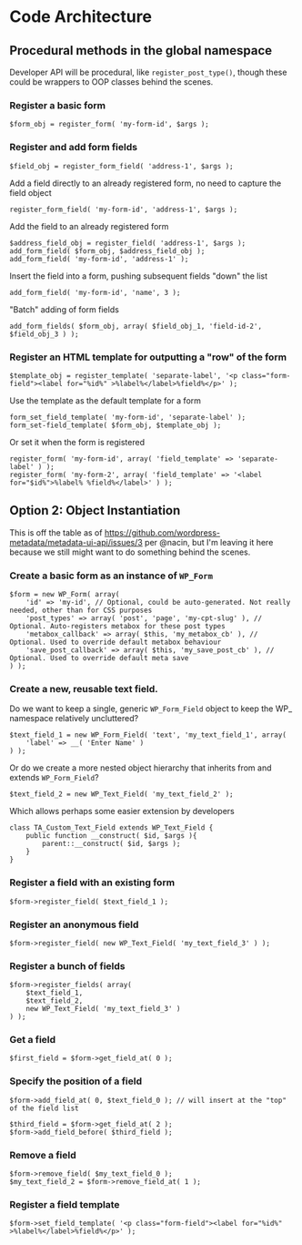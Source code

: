 # Code Architecture

## Procedural methods in the global namespace

Developer API will be procedural, like `register_post_type()`, though these could be wrappers to OOP classes behind the scenes.

### Register a basic form

    $form_obj = register_form( 'my-form-id', $args );
    
### Register and add form fields

    $field_obj = register_form_field( 'address-1', $args );
    
Add a field directly to an already registered form, no need to capture the field object

    register_form_field( 'my-form-id', 'address-1', $args );
    
Add the field to an already registered form

    $address_field_obj = register_field( 'address-1', $args );
    add_form_field( $form_obj, $address_field_obj );
    add_form_field( 'my-form-id', 'address-1' );
    
Insert the field into a form, pushing subsequent fields "down" the list

    add_form_field( 'my-form-id', 'name', 3 );
    
"Batch" adding of form fields

    add_form_fields( $form_obj, array( $field_obj_1, 'field-id-2', $field_obj_3 ) );
    
    
### Register an HTML template for outputting a "row" of the form

    $template_obj = register_template( 'separate-label', '<p class="form-field"><label for="%id%" >%label%</label>%field%</p>' );
    
Use the template as the default template for a form

    form_set_field_template( 'my-form-id', 'separate-label' );
    form_set-field_template( $form_obj, $template_obj );
    
Or set it when the form is registered

    register_form( 'my-form-id', array( 'field_template' => 'separate-label' ) );
    register_form( 'my-form-2', array( 'field_template' => '<label for="$id%">%label% %field%</label>' ) );







## Option 2: Object Instantiation

This is off the table as of https://github.com/wordpress-metadata/metadata-ui-api/issues/3 per @nacin, but I'm leaving it here because we still might want to do something behind the scenes.

### Create a basic form as an instance of `WP_Form`

    $form = new WP_Form( array(
        'id' => 'my-id', // Optional, could be auto-generated. Not really needed, other than for CSS purposes
        'post_types' => array( 'post', 'page', 'my-cpt-slug' ), // Optional. Auto-registers metabox for these post types
        'metabox_callback' => array( $this, 'my_metabox_cb' ), // Optional. Used to override default metabox behaviour
        'save_post_callback' => array( $this, 'my_save_post_cb' ), // Optional. Used to override default meta save
    ) );


### Create a new, reusable text field. 

Do we want to keep a single, generic `WP_Form_Field` object to keep the WP_ namespace relatively uncluttered? 

    $text_field_1 = new WP_Form_Field( 'text', 'my_text_field_1', array(
        'label' => __( 'Enter Name' )
    ) );
    
Or do we create a more nested object hierarchy that inherits from and extends `WP_Form_Field`?

    $text_field_2 = new WP_Text_Field( 'my_text_field_2' );
    
Which allows perhaps some easier extension by developers

    class TA_Custom_Text_Field extends WP_Text_Field {
        public function __construct( $id, $args ){
            parent::__construct( $id, $args );
        }
    }
    
### Register a field with an existing form

    $form->register_field( $text_field_1 );
    
### Register an anonymous field

    $form->register_field( new WP_Text_Field( 'my_text_field_3' ) );
    
### Register a bunch of fields

    $form->register_fields( array(
        $text_field_1,
        $text_field_2,
        new WP_Text_Field( 'my_text_field_3' )
    ) );
    
### Get a field

    $first_field = $form->get_field_at( 0 );
    
### Specify the position of a field

    $form->add_field_at( 0, $text_field_0 ); // will insert at the "top" of the field list
    
    $third_field = $form->get_field_at( 2 );
    $form->add_field_before( $third_field );
    
### Remove a field

    $form->remove_field( $my_text_field_0 );
    $my_text_field_2 = $form->remove_field_at( 1 );
    
### Register a field template

    $form->set_field_template( '<p class="form-field"><label for="%id%" >%label%</label>%field%</p>' );
